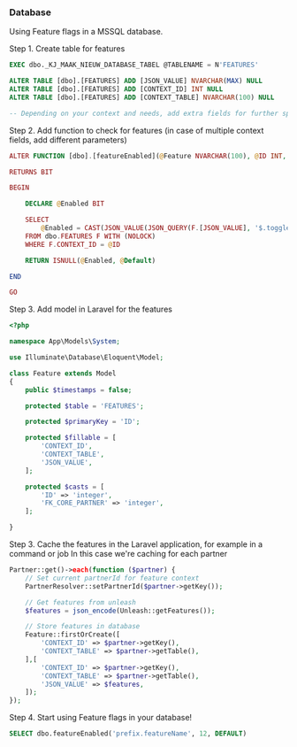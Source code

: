 ### Database

Using Feature flags in a MSSQL database.

Step 1. Create table for features
```sql
EXEC dbo._KJ_MAAK_NIEUW_DATABASE_TABEL @TABLENAME = N'FEATURES'

ALTER TABLE [dbo].[FEATURES] ADD [JSON_VALUE] NVARCHAR(MAX) NULL
ALTER TABLE [dbo].[FEATURES] ADD [CONTEXT_ID] INT NULL
ALTER TABLE [dbo].[FEATURES] ADD [CONTEXT_TABLE] NVARCHAR(100) NULL

-- Depending on your context and needs, add extra fields for further specyfing the feature 
```

Step 2. Add function to check for features (in case of multiple context fields, add different parameters)
```php
ALTER FUNCTION [dbo].[featureEnabled](@Feature NVARCHAR(100), @ID INT, @Default BIT = 0)

RETURNS BIT

BEGIN

	DECLARE @Enabled BIT

	SELECT
		@Enabled = CAST(JSON_VALUE(JSON_QUERY(F.[JSON_VALUE], '$.toggles."' + @Feature + '"'), '$.enabled') AS BIT)
	FROM dbo.FEATURES F WITH (NOLOCK)
	WHERE F.CONTEXT_ID = @ID

	RETURN ISNULL(@Enabled, @Default)

END

GO
```

Step 3. Add model in Laravel for the features
```php
<?php

namespace App\Models\System;

use Illuminate\Database\Eloquent\Model;

class Feature extends Model
{
    public $timestamps = false;

    protected $table = 'FEATURES';

    protected $primaryKey = 'ID';

    protected $fillable = [
        'CONTEXT_ID',
        'CONTEXT_TABLE',
        'JSON_VALUE',
    ];

    protected $casts = [
        'ID' => 'integer',
        'FK_CORE_PARTNER' => 'integer',
    ];

}
```

Step 3. Cache the features in the Laravel application, for example in a command or job
In this case we're caching for each partner
```php
Partner::get()->each(function ($partner) {
    // Set current partnerId for feature context
    PartnerResolver::setPartnerId($partner->getKey());

    // Get features from unleash
    $features = json_encode(Unleash::getFeatures());

    // Store features in database
    Feature::firstOrCreate([
        'CONTEXT_ID' => $partner->getKey(),
        'CONTEXT_TABLE' => $partner->getTable(),
    ],[
        'CONTEXT_ID' => $partner->getKey(),
        'CONTEXT_TABLE' => $partner->getTable(),
        'JSON_VALUE' => $features,
    ]);
});
```

Step 4. Start using Feature flags in your database!
```sql
SELECT dbo.featureEnabled('prefix.featureName', 12, DEFAULT)
```
